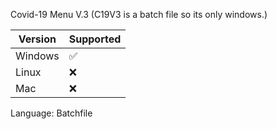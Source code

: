  Covid-19 Menu V.3
 (C19V3 is a batch file so its only windows.)
 
| Version | Supported          |
| ------- | ------------------ |
| Windows | :white_check_mark: |
| Linux   | :x:                |
| Mac     | :x:                |

Language: Batchfile
 
